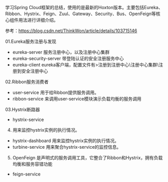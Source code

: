 学习Spring Cloud框架的总结，使用的是最新的Hoxton版本。主要包括Eureka、Ribbon、Hystrix、Feign、Zuul、Gateway、Security、Bus、OpenFeign等核心组件用法进行详细介绍。

参考：https://blog.csdn.net/ThinkWon/article/details/103715146

01.Eureka服务注册与发现
- eureka-server 服务注册中心，以及注册中心集群
- eureka-security-server 带登陆认证的安全注册服务中心
- eureka-client eureka客户端，配置文件有>注册到注册中心\注册中心集群\注册到安全注册中心

02.Ribbon服务消费者
- user-service 用于给Ribbon提供服务调用。
- ribbon-service 来调用user-service模块演示负载均衡的服务调用

03.Hystrix断路器
- hystrix-service 

04. 用来监控hystrix实例的执行情况。
- hystrix-dashboard 用来监控hystrix实例的执行情况。
- turbine-service 用来聚合hystrix-service的监控信息。

05. OpenFeign 是声明式的服务调用工具，它整合了Ribbon和Hystrix，拥有负载均衡和服务容错功能
- feign-service
